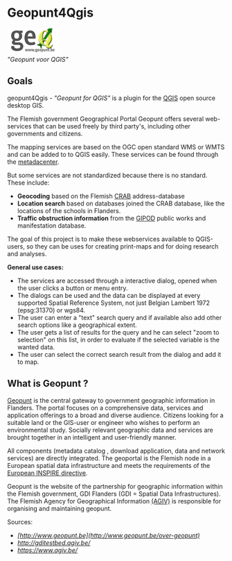 Geopunt4Qgis
============

 <a href="http://www.geopunt.be" target="_blank"><img src="images/logogeopunt4Q.png"/></a>
 <br/>
 *"Geopunt voor QGIS"*

Goals
-----

geopunt4Qgis - *"Geopunt for QGIS"* is a plugin for the [QGIS](http://www.qgis.org/) open source desktop GIS. 

The Flemish government Geographical Portal Geopunt offers several web-services that can be used freely by third party's, including other governments and citizens. 

The mapping services are based on the OGC open standard WMS or WMTS and can be added to to QGIS easily. These services can be found through the [metadacenter](https://metadata.geopunt.be/zoekdienst/apps/tabsearch/index.html).

But some services are not standardized because there is no standard. <br/>
These include:

- **Geocoding** based on the Flemish [CRAB](http://www.agiv.be/gis/projecten/?catid=34) address-database
- **Location search** based on databases joined the CRAB database, like the locations of the schools in Flanders.
- **Traffic obstruction information** from the [GIPOD](http://www.agiv.be/gis/diensten/?artid=1739) public works and manifestation database.

The goal of this project is to make these webservices available to QGIS-users, so they can be uses for creating print-maps and for doing research and analyses.

**General use cases:**
- The services are accessed through a interactive dialog, opened when the user clicks a button or menu entry.
- The dialogs can be used and the data can be displayed at every supported Spatial Reference System, not just Belgian Lambert 1972 (epsg:31370) or wgs84.
- The user can enter a "text" search query and if available also add other search options like a geographical extent.
- The user gets a list of results for the query and he can select "zoom to selection" on this list, in order to evaluate if the selected variable is the wanted data.
- The user can select the correct search result from the dialog and add it to map.

What is Geopunt ?
--------------

[Geopunt](http://www.geopunt.be/) is the central gateway to government geographic information in Flanders. The portal focuses on a comprehensive data, services and application offerings to a broad and diverse audience. Citizens looking for a suitable land or the GIS-user or engineer who wishes to perform an environmental study. Socially relevant geographic data and services are brought together in an intelligent and user-friendly manner. 

All components (metadata catalog , download application, data and network services) are directly integrated. The geoportal is the Flemish node in a European spatial data infrastructure and meets the requirements of the [European INSPIRE directive](http://inspire-geoportal.ec.europa.eu/).

Geopunt is the website of the partnership for geographic information within the Flemish government, GDI Flanders (GDI = Spatial Data Infrastructures). The Flemish Agency for Geographical Information [(AGIV)](http://www.agiv.be/gis/) is responsible for organising and maintaining geopunt.

Sources: 
- *[http://www.geopunt.be](http://www.geopunt.be/over-geopunt)* 
- *http://gditestbed.agiv.be/*
- *https://www.agiv.be/*
